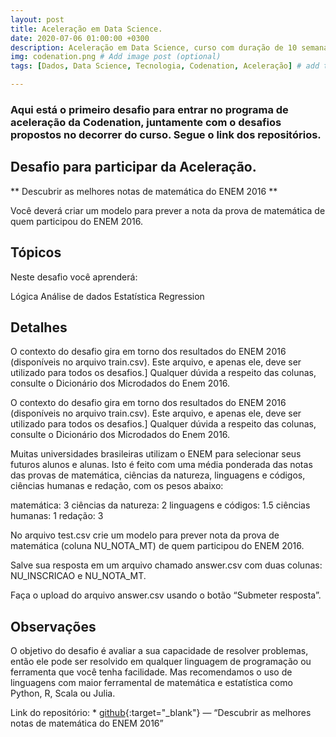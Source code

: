 ```yaml
---
layout: post
title: Aceleração em Data Science.
date: 2020-07-06 01:00:00 +0300
description: Aceleração em Data Science, curso com duração de 10 semanas explorando conceitos essenciais para a formação de cientista de dados.. # Add post description (optional)
img: codenation.png # Add image post (optional)
tags: [Dados, Data Science, Tecnologia, Codenation, Aceleração] # add tag

---
```

   ### Aqui está o primeiro desafio para entrar no programa de aceleração da Codenation, juntamente com o desafios propostos no decorrer do curso. Segue o link dos repositórios. 

## Desafio para participar da Aceleração. 

** Descubrir as melhores notas de matemática do ENEM 2016 **

Você deverá criar um modelo para prever a nota da prova de matemática de quem participou do ENEM 2016.

## Tópicos

Neste desafio você aprenderá:

Lógica
Análise de dados
Estatística
Regression

## Detalhes

O contexto do desafio gira em torno dos resultados do ENEM 2016 (disponíveis no arquivo train.csv). Este arquivo, e apenas ele, deve ser utilizado para todos os desafios.] Qualquer dúvida a respeito das colunas, consulte o Dicionário dos Microdados do Enem 2016.

O contexto do desafio gira em torno dos resultados do ENEM 2016 (disponíveis no arquivo train.csv). Este arquivo, e apenas ele, deve ser utilizado para todos os desafios.] Qualquer dúvida a respeito das colunas, consulte o Dicionário dos Microdados do Enem 2016.

Muitas universidades brasileiras utilizam o ENEM para selecionar seus futuros alunos e alunas. Isto é feito com uma média ponderada das notas das provas de matemática, ciências da natureza, linguagens e códigos, ciências humanas e redação, com os pesos abaixo:

matemática: 3
ciências da natureza: 2
linguagens e códigos: 1.5
ciências humanas: 1
redação: 3

No arquivo test.csv crie um modelo para prever nota da prova de matemática (coluna NU_NOTA_MT) de quem participou do ENEM 2016.

Salve sua resposta em um arquivo chamado answer.csv com duas colunas: NU_INSCRICAO e NU_NOTA_MT.

Faça o upload do arquivo answer.csv usando o botão “Submeter resposta”.

## Observações

O objetivo do desafio é avaliar a sua capacidade de resolver problemas, então ele pode ser resolvido em qualquer linguagem de programação ou ferramenta que você tenha facilidade. Mas recomendamos o uso de linguagens com maior ferramental de matemática e estatística como Python, R, Scala ou Julia.


Link do repositório: * [github](https://github.com/grazimelo/Condenation){:target="_blank"} — “Descubrir as melhores notas de matemática do ENEM 2016”

